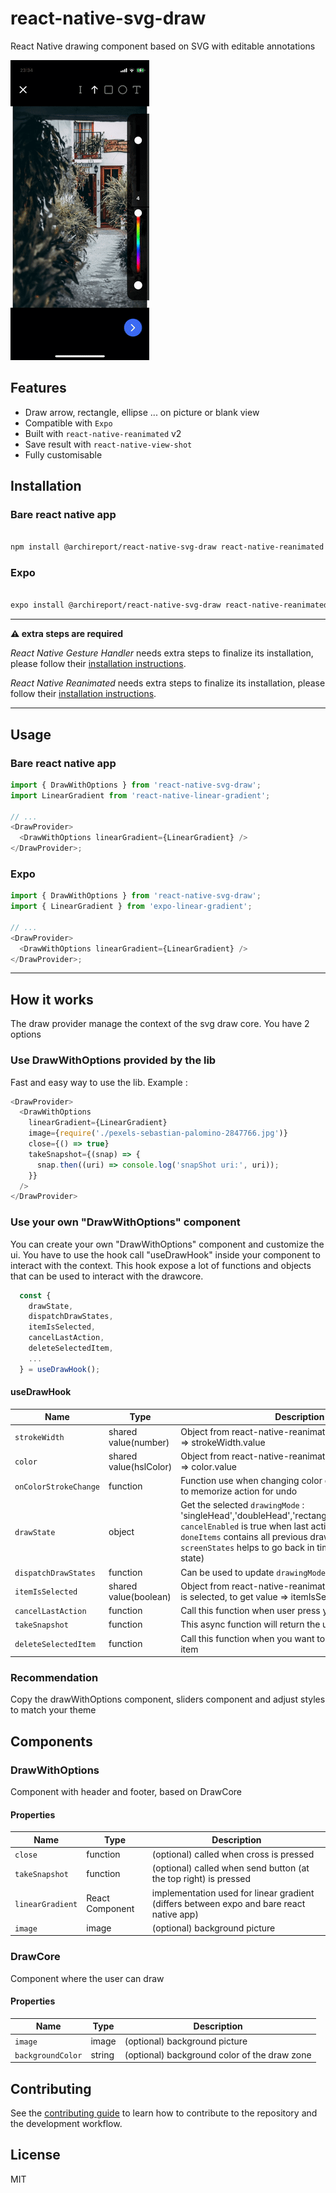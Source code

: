 # react-native-svg-draw

React Native drawing component based on SVG with editable annotations

![Drawing Example](documentation/example.gif)

## Features

- Draw arrow, rectangle, ellipse ... on picture or blank view
- Compatible with `Expo`
- Built with `react-native-reanimated` v2
- Save result with `react-native-view-shot`
- Fully customisable

## Installation

### Bare react native app

```sh

npm install @archireport/react-native-svg-draw react-native-reanimated react-native-gesture-handler react-native-svg react-native-view-shot react-native-linear-gradient

```

### Expo

```sh

expo install @archireport/react-native-svg-draw react-native-reanimated react-native-gesture-handler react-native-svg react-native-view-shot expo-linear-gradient

```

---

**⚠️ extra steps are required**

_React Native Gesture Handler_ needs extra steps to finalize its installation, please follow their [installation instructions](https://docs.swmansion.com/react-native-gesture-handler/docs/#installation).

_React Native Reanimated_ needs extra steps to finalize its installation, please follow their [installation instructions](https://docs.swmansion.com/react-native-reanimated/docs/installation/).

---

## Usage

### Bare react native app

```js
import { DrawWithOptions } from 'react-native-svg-draw';
import LinearGradient from 'react-native-linear-gradient';

// ...
<DrawProvider>
  <DrawWithOptions linearGradient={LinearGradient} />
</DrawProvider>;
```

### Expo

```js
import { DrawWithOptions } from 'react-native-svg-draw';
import { LinearGradient } from 'expo-linear-gradient';

// ...
<DrawProvider>
  <DrawWithOptions linearGradient={LinearGradient} />
</DrawProvider>;
```

---

## How it works

The draw provider manage the context of the svg draw core.
You have 2 options

### Use DrawWithOptions provided by the lib

Fast and easy way to use the lib.
Example :

```js
<DrawProvider>
  <DrawWithOptions
    linearGradient={LinearGradient}
    image={require('./pexels-sebastian-palomino-2847766.jpg')}
    close={() => true}
    takeSnapshot={(snap) => {
      snap.then((uri) => console.log('snapShot uri:', uri));
    }}
  />
</DrawProvider>
```

### Use your own "DrawWithOptions" component

You can create your own "DrawWithOptions" component and customize the ui.
You have to use the hook call "useDrawHook" inside your component to interact with the context. This hook expose a lot of functions and objects that can be used to interact with the drawcore.

```js
  const {
    drawState,
    dispatchDrawStates,
    itemIsSelected,
    cancelLastAction,
    deleteSelectedItem,
    ...
  } = useDrawHook();
```

#### useDrawHook

| Name                  | Type                   | Description                                                                                               |
| --------------------- | ---------------------- | --------------------------------------------------------------------------------------------------------- |
| `strokeWidth`         | shared value(number)   | Object from react-native-reanimated, get and set value => strokeWidth.value                               |
| `color`               | shared value(hslColor) | Object from react-native-reanimated, get and set value => color.value                                     |
| `onColorStrokeChange` | function               | Function use when changing color or strokeWidth is done to memorize action for undo                       |
| `drawState`           | object                 | Get the selected `drawingMode` : 'singleHead','doubleHead','rectangle','ellipse','text','pen', `cancelEnabled`  is true when last action can be canceled,  `doneItems` contains all previous draw items and `screenStates` helps to go back in time (cancel pops last state)            |
| `dispatchDrawStates`  | function               | Can be used to update `drawingMode`            |
| `itemIsSelected`      | shared value(boolean)  | Object from react-native-reanimated Indicate if an item is selected, to get value => itemIsSelected.value |
| `cancelLastAction`    | function               | Call this function when user press your undo button                                                       |
| `takeSnapshot`        | function               | This async function will return the uri of your drawing                                                   |
| `deleteSelectedItem`  | function               | Call this function when you want to delete the selected item                                              |

### Recommendation

Copy the drawWithOptions component, sliders component and adjust styles to match your theme

## Components

### DrawWithOptions

Component with header and footer, based on DrawCore

#### Properties

| Name             | Type            | Description                                                                              |
| ---------------- | --------------- | ---------------------------------------------------------------------------------------- |
| `close`          | function        | (optional) called when cross is pressed                                                  |
| `takeSnapshot`   | function        | (optional) called when send button (at the top right) is pressed                         |
| `linearGradient` | React Component | implementation used for linear gradient (differs between expo and bare react native app) |
| `image`          | image           | (optional) background picture                                                            |

### DrawCore

Component where the user can draw

#### Properties

| Name              | Type   | Description                                  |
| ----------------- | ------ | -------------------------------------------- |
| `image`           | image  | (optional) background picture                |
| `backgroundColor` | string | (optional) background color of the draw zone |

## Contributing

See the [contributing guide](CONTRIBUTING.md) to learn how to contribute to the repository and the development workflow.

## License

MIT
